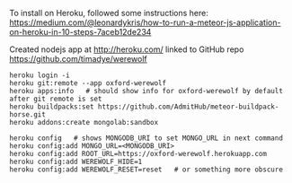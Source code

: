 To install on Heroku, followed some instructions here:
https://medium.com/@leonardykris/how-to-run-a-meteor-js-application-on-heroku-in-10-steps-7aceb12de234

Created nodejs app at http://heroku.com/ linked to GitHub repo https://github.com/timadye/werewolf

```
heroku login -i
heroku git:remote --app oxford-werewolf
heroku apps:info   # should show info for oxford-werewolf by default after git remote is set
heroku buildpacks:set https://github.com/AdmitHub/meteor-buildpack-horse.git
heroku addons:create mongolab:sandbox

heroku config   # shows MONGODB_URI to set MONGO_URL in next command
heroku config:add MONGO_URL=<MONGODB_URI>
heroku config:add ROOT_URL=https://oxford-werewolf.herokuapp.com
heroku config:add WEREWOLF_HIDE=1
heroku config:add WEREWOLF_RESET=reset   # or something more obscure
```
